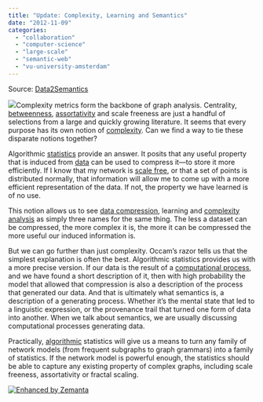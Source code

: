 ```yaml
---
title: "Update: Complexity, Learning and Semantics"
date: "2012-11-09"
categories: 
  - "collaboration"
  - "computer-science"
  - "large-scale"
  - "semantic-web"
  - "vu-university-amsterdam"
---
```


Source: [Data2Semantics](http://www.data2semantics.org/feed/)

![](images/blog-post-wp1.png)Complexity metrics form the backbone of graph analysis. Centrality, [betweenness](http://en.wikipedia.org/wiki/Centrality "Centrality"), [assortativity](http://en.wikipedia.org/wiki/Assortativity "Assortativity") and scale freeness are just a handful of selections from a large and quickly growing literature. It seems that every purpose has its own notion of [complexity](http://en.wikipedia.org/wiki/Complexity "Complexity"). Can we find a way to tie these disparate notions together?

Algorithmic [statistics](http://en.wikipedia.org/wiki/Statistics "Statistics") provide an answer. It posits that any useful property that is induced from [data](http://en.wikipedia.org/wiki/Data "Data") can be used to compress it—to store it more efficiently. If I know that my network is [scale free](http://en.wikipedia.org/wiki/Scale-free_network "Scale-free network"), or that a set of points is distributed normally, that information will allow me to come up with a more efficient representation of the data. If not, the property we have learned is of no use.

This notion allows us to see [data compression](http://en.wikipedia.org/wiki/Data_compression "Data compression"), learning and [complexity analysis](http://en.wikipedia.org/wiki/Analysis_of_algorithms "Analysis of algorithms") as simply three names for the same thing. The less a dataset can be compressed, the more complex it is, the more it can be compressed the more useful our induced information is.

But we can go further than just complexity. Occam’s razor tells us that the simplest explanation is often the best. Algorithmic statistics provides us with a more precise version. If our data is the result of a [computational process](http://en.wikipedia.org/wiki/Computation "Computation"), and we have found a short description of it, then with high probability the model that allowed that compression is also a description of the process that generated our data. And that is ultimately what semantics is, a description of a generating process. Whether it’s the mental state that led to a linguistic expression, or the provenance trail that turned one form of data into another. When we talk about semantics, we are usually discussing computational processes generating data.

Practically, [algorithmic](http://en.wikipedia.org/wiki/Algorithm "Algorithm") statistics will give us a means to turn any family of network models (from frequent subgraphs to graph grammars) into a family of statistics. If the network model is powerful enough, the statistics should be able to capture any existing property of complex graphs, including scale freeness, assortativity or fractal scaling.

[![Enhanced by Zemanta](http://img.zemanta.com/zemified_e.png?x-id=337f8265-65de-4e8b-b6e7-a23e59c40432)](http://www.zemanta.com/?px "Enhanced by Zemanta")
